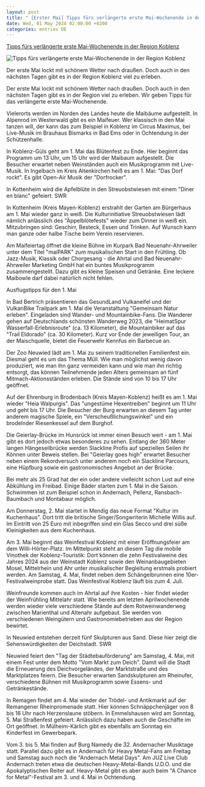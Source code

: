 ```yaml
---
layout: post
title: " [Erster Mai] Tipps fürs verlängerte erste Mai-Wochenende in der Region Koblenz"
date: Wed, 01 May 2024 02:00:00 +0200
categories: entries DE
---
```

[Tipps fürs verlängerte erste Mai-Wochenende in der Region Koblenz](https://www.swr.de/swraktuell/rheinland-pfalz/koblenz/erster-mai-verlaengertes-wochenende-veranstaltungen-region-koblenz-100.html)

![Tipps fürs verlängerte erste Mai-Wochenende in der Region Koblenz](https://www.swr.de/swraktuell/rheinland-pfalz/koblenz/1714488704750%2Cbluetenfest-guels-beleuchtete-gasse-100~_v-16x9@2dL_-6c42aff4e68b43c7868c3240d3ebfa29867457da.jpg)

Der erste Mai lockt mit schönem Wetter nach draußen. Doch auch in den nächsten Tagen gibt es in der Region Koblenz viel zu erleben.

Der erste Mai lockt mit schönem Wetter nach draußen. Doch auch in den nächsten Tagen gibt es in der Region viel zu erleben. Wir geben Tipps für das verlängerte erste Mai-Wochenende.

Vielerorts werden im Norden des Landes heute die Maibäume aufgestellt. In Alpenrod im Westerwald gibt es ein Maifeuer. Wer klassisch in den Mai tanzen will, der kann das zum Beispiel in Koblenz im Circus Maximus, bei Live-Musik im Brauhaus Bismarks in Bad Ems oder in Ochtendung in der Schützenhalle.

In Koblenz-Güls geht am 1. Mai das Blütenfest zu Ende. Hier beginnt das Programm um 13 Uhr, um 15 Uhr wird der Maibaum aufgestellt. Die Besucher erwartet neben Weinständen auch ein Musikprogramm mit Live-Musik. In Ingelbach im Kreis Altenkirchen heiß es am 1. Mai: "Das Dorf rockt". Es gibt Open-Air Musik der "Dorfrocker".

In Kottenheim wird die Apfelblüte in den Streuobstwiesen mit einem "Diner en blanc" gefeiert. SWR

In Kottenheim (Kreis Mayen-Koblenz) erstrahlt der Garten am Bürgerhaus am 1. Mai wieder ganz in weiß. Die Kulturinitiative Streuobstwiesen lädt nämlich anlässlich des "Äppelblötefests" wieder zum Dinner in weiß ein. Mitzubringen sind: Geschirr, Besteck, Essen und Trinken. Auf Wunsch kann man ganze oder halbe Tische beim Verein reservieren.

Am Maifeiertag öffnet die kleine Bühne im Kurpark Bad Neuenahr-Ahrweiler unter dem Titel "maiPARK" zum musikalischen Start in den Frühling. Ob Jazz-Musik, Klassik oder Chorgesang - die Ahrtal und Bad Neuenahr-Ahrweiler Marketing GmbH hat ein buntes Musikprogramm zusammengestellt. Dazu gibt es kleine Speisen und Getränke. Eine leckere Maibowle darf dabei natürlich nicht fehlen.

Ausflugstipps für den 1. Mai

In Bad Bertrich präsentieren das GesundLand Vulkaneifel und der VulkanBike Trailpark am 1. Mai die Veranstaltung "Gemeinsam Natur erleben". Eingeladen sind Wander- und Mountainbike-Fans. Die Wanderer gehen auf Deutschlands schönsten Wanderweg 2023, die "HeimatSpur Wasserfall-Erlebnisroute" (ca. 13 Kilometer), die Mountainbiker auf das "Trail Eldorado" (ca. 30 Kilometer). Kurz vor Ende der jeweiligen Tour, an der Maischquelle, bietet die Feuerwehr Kennfus ein Barbecue an.

Der Zoo Neuwied lädt am 1. Mai zu seinem traditionellen Familienfest ein. Diesmal geht es um das Thema Müll. Wie man möglichst wenig davon produziert, wie man ihn ganz vermeiden kann und wie man ihn richtig entsorgt, das können Teilnehmende jeden Alters gemeinsam an fünf Mitmach-Aktionsständen erleben. Die Stände sind von 10 bis 17 Uhr geöffnet.

Auf der Ehrenburg in Brodenbach (Kreis Mayen-Koblenz) heißt es am 1. Mai wieder "Heia Walpurgis". Das "ungestüme Hexentreiben" beginnt um 11 Uhr und geht bis 17 Uhr. Die Besucher der Burg erwarten an diesem Tag unter anderem magische Spiele, ein "Verscheußlichungswinkel" und ein brodelnder Riesenkessel auf dem Burghof.

Die Geierlay-Brücke im Hunsrück ist immer einen Besuch wert - am 1. Mai gibt es dort jedoch etwas besonderes zu sehen. Entlang der 360 Meter langen Hängeseilbrücke werden Slackline Profis auf speziellen Seilen ihr Können unter Beweis stellen. Bei "Geierlay goes high" erwartet Besucher neben einem Rekordversuch unter anderem noch ein Slackline Parcours, eine Hüpfburg sowie ein gastronomisches Angebot an der Brücke.

Bei mehr als 25 Grad hat der ein oder andere vielleicht schon Lust auf eine Abkühlung im Freibad. Einige Bäder starten zum 1. Mai in die Saison. Schwimmen ist zum Beispiel schon in Andernach, Pellenz, Ransbach-Baumbach und Montabaur möglich.

Am Donnerstag, 2. Mai startet in Mendig das neue Format "Kultur im Kuchenhaus". Dort tritt die britische Singer/Songwriterin Michelle Willis auf. Im Eintritt von 25 Euro mit inbegriffen sind ein Glas Secco und drei süße Kleinigkeiten aus dem Kuchenhaus.

Am 3. Mai beginnt das Weinfestival Koblenz mit einer Eröffnungsfeier am dem Willi-Hörter-Platz. Im Mittelpunkt steht an diesem Tag die mobile Vinothek der Koblenz-Touristik: Dort können die zehn Festivalweine des Jahres 2024 aus der Weinstadt Koblenz sowie den Weinanbaugebieten Mosel, Mittelrhein und Ahr unter musikalischer Begleitung erstmals probiert werden. Am Samstag, 4. Mai, findet neben dem Schängelbrunnen eine 10er-Festivalweinprobe statt. Das Weinfestival Koblenz läuft bis zum 4. Juli.

Weinfreunde kommen auch im Ahrtal auf ihre Kosten - hier findet wieder der Weinfrühling Mittelahr statt. Wie bereits am letzten Aprilwochenende werden wieder viele verschiedene Stände auf dem Rotweinwanderweg zwischen Marienthal und Altenahr aufgebaut. Sie werden von verschiedenen Weingütern und Gastronomiebetrieben aus der Region bewirtet.

In Neuwied entstehen derzeit fünf Skulpturen aus Sand. Diese hier zeigt die Sehenswürdigkeiten der Deichstadt. SWR

Neuwied feiert den "Tag der Städtebauförderung" am Samstag, 4. Mai, mit einem Fest unter dem Motto "Vom Markt zum Deich". Damit will die Stadt die Erneuerung des Deichvorgeländes, der Marktstraße und des Marktplatzes feiern. Die Besucher erwarten Sandskulpturen am Rheinufer, verschiedene Bühnen mit Musikprogramm sowie Essens- und Getränkestände.

In Remagen findet am 4. Mai wieder der Trödel- und Antikmarkt auf der Remangener Rheinpromenade statt. Hier können Schnäppchenjäger von 8 bis 16 Uhr nach Herzenslaune stöbern. In Emmelshausen wird am Sonntag, 5. Mai Straßenfest gefeiert. Anlässlich dazu haben auch die Geschäfte im Ort geöffnet. In Mülheim-Kärlich gibt es ebenfalls am Sonntag ein Kinderfest im Gewerbepark.

Vom 3. bis 5. Mai finden auf Burg Namedy die 32. Andernacher Musiktage statt. Parallel dazu gibt es in Andernach für Heavy Metal-Fans am Freitag und Samstag auch noch die "Andernach Metal Days". Am JUZ Live Club Andernach treten etwa die deutschen Heavy-Metal-Bands U.D.O. und die Apokalyptischen Reiter auf. Heavy-Metal gibt es aber auch beim "A Chance for Metal"-Festival am 3. und 4. Mai in Ochtendung.

